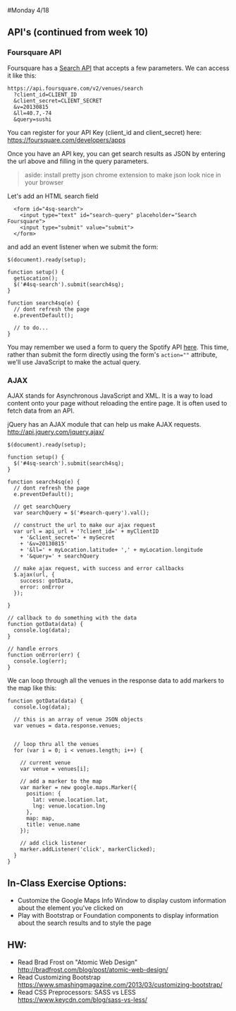 #Monday 4/18

## API's (continued from week 10)

### Foursquare API
Foursquare has a [Search API](https://developer.foursquare.com/start/search) that accepts a few parameters. We can access it like this: 

```
https://api.foursquare.com/v2/venues/search
  ?client_id=CLIENT_ID
  &client_secret=CLIENT_SECRET
  &v=20130815
  &ll=40.7,-74
  &query=sushi
```

You can register for your API Key (client_id and client_secret) here:
https://foursquare.com/developers/apps

Once you have an API key, you can get search results as JSON by entering the url above and filling in the query parameters.

> aside: install pretty json chrome extension to make json look nice in your browser

Let's add an HTML search field
```
  <form id="4sq-search">
    <input type="text" id="search-query" placeholder="Search Foursquare">
    <input type="submit" value="submit">
  </form>
```

and add an event listener when we submit the form:

```
$(document).ready(setup);

function setup() {
  getLocation();
  $('#4sq-search').submit(search4sq);
}

function search4sq(e) {
  // dont refresh the page
  e.preventDefault();

  // to do...
}
```

You may remember we used a form to query the Spotify API [here](https://therewasaguy.gitbooks.io/nyu-dm-webdev-spring2016-b/content/weekly_detail/week_6.html). This time, rather than submit the form directly using the form's `action=""` attribute, we'll use JavaScript to make the actual query.


### AJAX
AJAX stands for Asynchronous JavaScript and XML. It is a way to load content onto your page without reloading the entire page. It is often used to fetch data from an API.

jQuery has an AJAX module that can help us make AJAX requests. http://api.jquery.com/jquery.ajax/

```
$(document).ready(setup);

function setup() {
  $('#4sq-search').submit(search4sq);
}

function search4sq(e) {
  // dont refresh the page
  e.preventDefault();

  // get searchQuery
  var searchQuery = $('#search-query').val();

  // construct the url to make our ajax request
  var url = api_url + '?client_id=' + myClientID
    + '&client_secret=' + mySecret
    + '&v=20130815'
    + '&ll=' + myLocation.latitude+ ',' + myLocation.longitude
    + '&query=' + searchQuery

  // make ajax request, with success and error callbacks
  $.ajax(url, {
    success: gotData,
    error: onError
  });

}

// callback to do something with the data
function gotData(data) {
  console.log(data);
}

// handle errors
function onError(err) {
  console.log(err);
}
```

We can loop through all the venues in the response data to add markers to the map like this:
```
function gotData(data) {
  console.log(data);

  // this is an array of venue JSON objects
  var venues = data.response.venues;


  // loop thru all the venues
  for (var i = 0; i < venues.length; i++) {

    // current venue
    var venue = venues[i];

    // add a marker to the map
    var marker = new google.maps.Marker({
      position: {
        lat: venue.location.lat,
        lng: venue.location.lng
      },
      map: map,
      title: venue.name
    });

    // add click listener
    marker.addListener('click', markerClicked);
  }
}
```

## In-Class Exercise Options:
- Customize the Google Maps Info Window to display custom information about the element you've clicked on
- Play with Bootstrap or Foundation components to display information about the search results and to style the page

## HW: 
- Read Brad Frost on "Atomic Web Design" http://bradfrost.com/blog/post/atomic-web-design/
- Read Customizing Bootstrap
https://www.smashingmagazine.com/2013/03/customizing-bootstrap/
- Read CSS Preprocessors: SASS vs LESS
https://www.keycdn.com/blog/sass-vs-less/